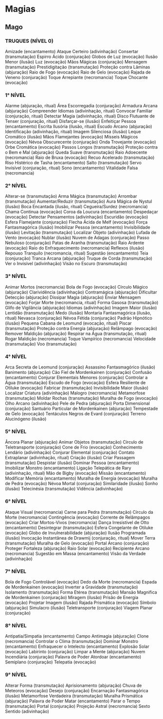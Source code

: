 # Magias

## Mago

### TRUQUES (NÍVEL 0)

Amizade (encantamento)
Ataque Certeiro (adivinhação)
Consertar (transmutação)
Espirro Ácido (conjuração)
Globos de Luz (evocação)
Ilusão Menor (ilusão)
Luz (evocação)
Mãos Mágicas (conjuração)
Mensagem (transmutação)
Prestidigitação (transmutação)
Proteção contra Lâminas (abjuração)
Raio de Fogo (evocação)
Raio de Gelo (evocação)
Rajada de Veneno (conjuração)
Toque Arrepiante (necromancia)
Toque Chocante (evocação)

### 1° NÍVEL

Alarme (abjuração, ritual)
Área Escorregadia (conjuração)
Armadura Arcana (abjuração)
Compreender Idiomas (adivinhação, ritual)
Convocar Familiar (conjuração, ritual)
Detectar Magia (adivinhação, ritual)
Disco Flutuante de Tenser (conjuração, ritual)
Disfarçar-se (ilusão)
Enfeitiçar Pessoa (encantamento)
Escrita Ilusória (ilusão, ritual)
Escudo Arcano (abjuração)
Identificação (adivinhação, ritual)
Imagem Silenciosa (ilusão)
Leque Cromático (ilusão)
Mãos Flamejantes (evocação)
Mísseis Mágicos (evocação)
Névoa Obscurecente (conjuração)
Onda Trovejante (evocação)
Orbe Cromática (evocação)
Passos Longos (transmutação)
Proteção contra o Bem e Mal (abjuração)
Queda Suave (transmutação)
Raio Adoecente (necromancia)
Raio de Bruxa (evocação)
Recuo Acelerado (transmutação)
Riso Histérico de Tasha (encantamento)
Salto (transmutação)
Servo Invisível (conjuração, ritual)
Sono (encantamento)
Vitalidade Falsa (necromancia)

### 2° NÍVEL

Alterar-se (transmutação)
Arma Mágica (transmutação)
Arrombar (transmutação)
Aumentar/Reduzir (transmutação)
Aura Mágica de Nystul (ilusão)
Boca Encantada (ilusão, ritual)
Cegueira/Surdez (necromancia)
Chama Continua (evocação)
Coroa da Loucura (encantamento)
Despedaçar (evocação)
Detectar Pensamentos (adivinhação)
Escuridão (evocação)
Esfera Flamejante (conjuração)
Flecha Ácida de Melf (evocação)
Força Fantasmagórica (ilusão)
Imobilizar Pessoa (encantamento)
Invisibilidade (ilusão)
Levitação (transmutação)
Localizar Objeto (adivinhação)
Lufada de Vento (evocação)
Nublar (ilusão)
Nuvem de Adagas (conjuração)
Passo Nebuloso (conjuração)
Patas de Aranha (transmutação)
Raio Ardente (evocação)
Raio do Enfraquecimento (necromancia)
Reflexos (ilusão)
Repouso Tranquilo (necromancia, ritual)
Sugestão (encantamento)
Teia (conjuração)
Tranca Arcana (abjuração)
Truque de Corda (transmutação)
Ver o Invisível (adivinhação)
Visão no Escuro (transmutação)

### 3° NÍVEL

Animar Mortos (necromancia)
Bola de Fogo (evocação)
Círculo Mágico (abjuração)
Clarividência (adivinhação)
Contramágica (abjuração)
Dificultar Detecção (abjuração)
Dissipar Magia (abjuração)
Enviar Mensagem (evocação)
Forjar Morte (necromancia, ritual)
Forma Gasosa (transmutação)
Glifo de Vigilância (abjuração)
Idiomas (adivinhação)
Imagem Maior (ilusão)
Lentidão (transmutação)
Medo (ilusão)
Montaria Fantasmagórica (ilusão, ritual)
Nevasca (conjuração)
Névoa Fétida (conjuração)
Padrão Hipnótico (ilusão)
Pequena Cabana de Leomund (evocação, ritual)
Piscar (transmutação)
Proteção contra Energia (abjuração)
Relâmpago (evocação)
Remover Maldição (abjuração)
Respirar na Água (transmutação, ritual)
Rogar Maldição (necromancia)
Toque Vampírico (necromancia)
Velocidade (transmutação)
Voo (transmutação)

### 4° NÍVEL

Arca Secreta de Leomund (conjuração)
Assassino Fantasmagórico (ilusão)
Banimento (abjuração)
Cão Fiel de Mordenkainen (conjuração)
Confusão (encantamento)
Conjurar Elementais Menores (conjuração)
Controlar a Água (transmutação)
Escudo de Fogo (evocação)
Esfera Resiliente de Otiluke (evocação)
Fabricar (transmutação)
Invisibilidade Maior (ilusão)
Localizar Criatura (adivinhação)
Malogro (necromancia)
Metamorfose (transmutação)
Moldar Rochas (transmutação)
Muralha de Fogo (evocação)
Olho Arcano (adivinhação)
Pele de Pedra (abjuração)
Porta Dimensional (conjuração)
Santuário Particular de Mordenkainen (abjuração)
Tempestade de Gelo (evocação)
Tentáculos Negros de Evard (conjuração)
Terreno Alucinógeno (ilusão)

### 5° NÍVEL

Âncora Planar (abjuração)
Animar Objetos (transmutação)
Círculo de Teletransporte (conjuração)
Cone de Frio (evocação)
Conhecimento Lendário (adivinhação)
Conjurar Elemental (conjuração)
Contato Extraplanar (adivinhação, ritual)
Criação (ilusão)
Criar Passagem (transmutação)
Despistar (ilusão)
Dominar Pessoa (encantamento)
Imobilizar Monstro (encantamento)
Ligação Telepática de Rary (adivinhação, ritual)
Mão de Bigby (evocação)
Missão (encantamento)
Modificar Memória (encantamento)
Muralha de Energia (evocação)
Muralha de Pedra (evocação)
Névoa Mortal (conjuração)
Similaridade (ilusão)
Sonho (ilusão)
Telecinésia (transmutação)
Vidência (adivinhação)

### 6° NÍVEL

Ataque Visual (necromancia)
Carne para Pedra (transmutação)
Círculo da Morte (necromancia)
Contingência (evocação)
Corrente de Relâmpagos (evocação)
Criar Mortos-Vivos (necromancia)
Dança Irresistível de Otto (encantamento)
Desintegrar (transmutação)
Esfera Congelante de Otiluke (evocação)
Globo de Invulnerabilidade (abjuração)
Ilusão Programada (ilusão)
Invocação Instantânea de Drawmij (conjuração, ritual)
Mover Terra (transmutação)
Muralha de Gelo (evocação)
Portal Arcano (conjuração)
Proteger Fortaleza (abjuração)
Raio Solar (evocação)
Recipiente Arcano (necromancia)
Sugestão em Massa (encantamento)
Visão da Verdade (adivinhação)

### 7° NÍVEL

Bola de Fogo Controlável (evocação)
Dedo da Morte (necromancia)
Espada de Mordenkainen (evocação)
Inverter a Gravidade (transmutação)
Isolamento (transmutação)
Forma Etérea (transmutação)
Mansão Magnifica de Mordenkainen (conjuração)
Miragem (ilusão)
Prisão de Energia (evocação)
Projetar Imagem (ilusão)
Rajada Prismática (evocação)
Símbolo (abjuração)
Simulacro (ilusão)
Teletransporte (conjuração)
Viagem Planar (conjuração)

### 8° NÍVEL

Antipatia/Simpatia (encantamento)
Campo Antimagia (abjuração)
Clone (necromancia)
Controlar o Clima (transmutação)
Dominar Monstro (encantamento)
Enfraquecer o Intelecto (encantamento)
Explosão Solar (evocação)
Labirinto (conjuração)
Limpar a Mente (abjuração)
Nuvem Incendiária (conjuração)
Palavra de Poder Atordoar (encantamento)
Semiplano (conjuração)
Telepatia (evocação)

### 9° NÍVEL

Alterar Forma (transmutação)
Aprisionamento (abjuração)
Chuva de Meteoros (evocação)
Desejo (conjuração)
Encarnação Fantasmagórica (ilusão)
Metamorfose Verdadeira (transmutação)
Muralha Prismática (abjuração)
Palavra de Poder Matar (encantamento)
Parar o Tempo (transmutação)
Portal (conjuração)
Projeção Astral (necromancia)
Sexto Sentido (adivinhação)
